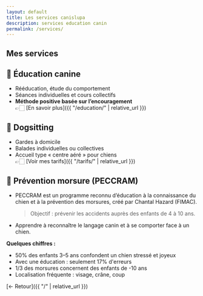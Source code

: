 ```yaml
---
layout: default
title: Les services canislupa
description: services education canin
permalink: /services/
---
```


## Mes services

## 🐾 Éducation canine
- Rééducation, étude du comportement  
- Séances individuelles et cours collectifs  
- **Méthode positive basée sur l’encouragement**    
👉🏻 [En savoir plus]({{ "/education/" | relative_url }})

## 🐾 Dogsitting
- Gardes à domicile  
- Balades individuelles ou collectives  
- Accueil type « centre aéré » pour chiens  
👉🏻 [Voir mes tarifs]({{ "/tarifs/" | relative_url }})

## 🐾 Prévention morsure (PECCRAM)

- PECCRAM est un programme reconnu d’éducation à la connaissance du chien et à la prévention des morsures, créé par Chantal Hazard (FIMAC).
  > Objectif : prévenir les accidents auprès des enfants de 4 à 10 ans.

- Apprendre à reconnaître le langage canin et à se comporter face à un chien.

**Quelques chiffres :**  
- 50% des enfants 3–5 ans confondent un chien stressé et joyeux  
- Avec une éducation : seulement 17% d'erreurs  
- 1/3 des morsures concernent des enfants de -10 ans  
- Localisation fréquente : visage, crâne, coup

[← Retour]({{ "/" | relative_url }})


